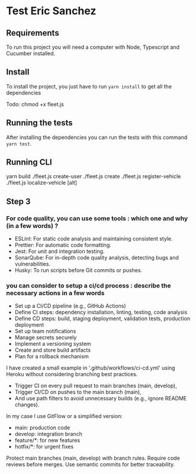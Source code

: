 # Test Eric Sanchez

## Requirements

To run this project you will need a computer with Node, Typescript and Cucumber installed.

## Install

To install the project, you just have to run `yarn install` to get all the dependencies

Todo: chmod +x fleet.js

## Running the tests

After installing the dependencies you can run the tests with this command `yarn test`.

## Running CLI

yarn build
./fleet.js create-user <userId> <username>
./fleet.js create <userId>
./fleet.js register-vehicle <fleetId> <vehiclePlateNumber>
./fleet.js localize-vehicle <fleetId> <vehiclePlateNumber> <lat> <lng> [alt]

## Step 3

### For code quality, you can use some tools : which one and why (in a few words) ?

- ESLint: For static code analysis and maintaining consistent style.
- Prettier: For automatic code formatting.
- Jest: For unit and integration testing.
- SonarQube: For in-depth code quality analysis, detecting bugs and vulnerabilities.
- Husky: To run scripts before Git commits or pushes.

### you can consider to setup a ci/cd process : describe the necessary actions in a few words

- Set up a CI/CD pipeline (e.g., GitHub Actions)
- Define CI steps: dependency installation, linting, testing, code analysis
- Define CD steps: build, staging deployment, validation tests, production deployment
- Set up team notifications
- Manage secrets securely
- Implement a versioning system
- Create and store build artifacts
- Plan for a rollback mechanism

I have created a small example in '.github/workflows/ci-cd.yml' using Heroku without considering branching best practices.
- Trigger CI on every pull request to main branches (main, develop),
- Trigger CI/CD on pushes to the main branch (main),
- And use path filters to avoid unnecessary builds (e.g., ignore README changes).

In my case I use GitFlow or a simplified version:
- main: production code
- develop: integration branch
- feature/*: for new features
- hotfix/*: for urgent fixes

Protect main branches (main, develop) with branch rules.
Require code reviews before merges.
Use semantic commits for better traceability.